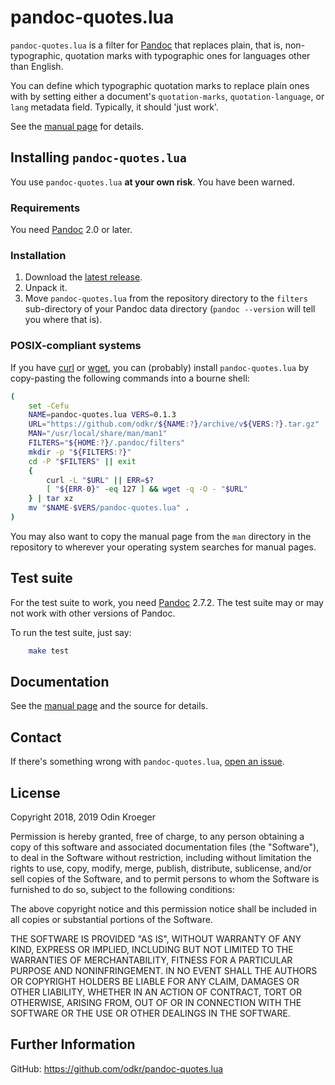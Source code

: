 # pandoc-quotes.lua

`pandoc-quotes.lua` is a filter for [Pandoc](https://www.pandoc.org/) that
replaces plain, that is, non-typographic, quotation marks with typographic
ones for languages other than English.

You can define which typographic quotation marks to replace plain ones with by
setting either a document's `quotation-marks`, `quotation-language`, or `lang`
metadata field. Typically, it should 'just work'.

See the [manual page](man/pandoc-quotes.lua.md) for details.


## Installing `pandoc-quotes.lua`

You use `pandoc-quotes.lua` **at your own risk**. You have been warned.

### Requirements

You need [Pandoc](https://www.pandoc.org/) 2.0 or later.


### Installation

1. Download the 
   [latest release](https://github.com/odkr/pandoc-quotes.lua/releases/latest).
2. Unpack it.
3. Move `pandoc-quotes.lua` from the repository directory to the
   `filters` sub-directory of your Pandoc data directory
   (`pandoc --version` will tell you where that is).

### POSIX-compliant systems

If you have [curl](https://curl.haxx.se/) or 
[wget](https://www.gnu.org/software/wget/), you can (probably)
install `pandoc-quotes.lua` by copy-pasting the
following commands into a bourne shell:

```sh
(
    set -Cefu
    NAME=pandoc-quotes.lua VERS=0.1.3
    URL="https://github.com/odkr/${NAME:?}/archive/v${VERS:?}.tar.gz"
    MAN="/usr/local/share/man/man1"
    FILTERS="${HOME:?}/.pandoc/filters"
    mkdir -p "${FILTERS:?}"
    cd -P "$FILTERS" || exit
    {
        curl -L "$URL" || ERR=$?
        [ "${ERR-0}" -eq 127 ] && wget -q -O - "$URL"
    } | tar xz
    mv "$NAME-$VERS/pandoc-quotes.lua" .
)
```

You may also want to copy the manual page from the `man` directory in the
repository to wherever your operating system searches for manual pages.


## Test suite

For the test suite to work, you need [Pandoc](https://www.pandoc.org/) 2.7.2.
The test suite may or may not work with other versions of Pandoc.

To run the test suite, just say:

```sh
    make test
```

## Documentation

See the [manual page](man/pandoc-quotes.lua.md)
and the source for details.


## Contact

If there's something wrong with `pandoc-quotes.lua`, 
[open an issue](https://github.com/odkr/pandoc-quotes.lua/issues).


## License

Copyright 2018, 2019 Odin Kroeger

Permission is hereby granted, free of charge, to any person obtaining a copy
of this software and associated documentation files (the "Software"), to deal
in the Software without restriction, including without limitation the rights
to use, copy, modify, merge, publish, distribute, sublicense, and/or sell
copies of the Software, and to permit persons to whom the Software is
furnished to do so, subject to the following conditions:

The above copyright notice and this permission notice shall be included in
all copies or substantial portions of the Software.

THE SOFTWARE IS PROVIDED "AS IS", WITHOUT WARRANTY OF ANY KIND, EXPRESS OR
IMPLIED, INCLUDING BUT NOT LIMITED TO THE WARRANTIES OF MERCHANTABILITY,
FITNESS FOR A PARTICULAR PURPOSE AND NONINFRINGEMENT. IN NO EVENT SHALL THE
AUTHORS OR COPYRIGHT HOLDERS BE LIABLE FOR ANY CLAIM, DAMAGES OR OTHER
LIABILITY, WHETHER IN AN ACTION OF CONTRACT, TORT OR OTHERWISE, ARISING FROM,
OUT OF OR IN CONNECTION WITH THE SOFTWARE OR THE USE OR OTHER DEALINGS IN THE
SOFTWARE.


## Further Information


GitHub:
    <https://github.com/odkr/pandoc-quotes.lua>
